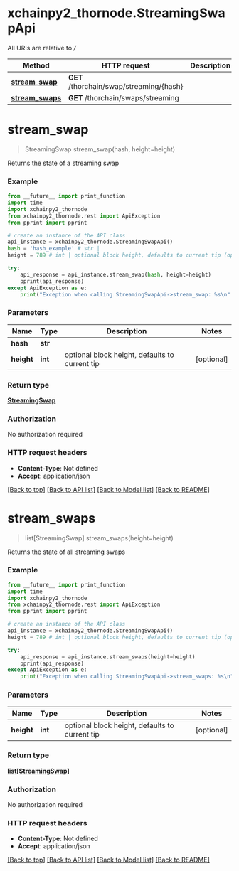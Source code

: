 # xchainpy2_thornode.StreamingSwapApi

All URIs are relative to */*

Method | HTTP request | Description
------------- | ------------- | -------------
[**stream_swap**](StreamingSwapApi.md#stream_swap) | **GET** /thorchain/swap/streaming/{hash} | 
[**stream_swaps**](StreamingSwapApi.md#stream_swaps) | **GET** /thorchain/swaps/streaming | 

# **stream_swap**
> StreamingSwap stream_swap(hash, height=height)



Returns the state of a streaming swap

### Example
```python
from __future__ import print_function
import time
import xchainpy2_thornode
from xchainpy2_thornode.rest import ApiException
from pprint import pprint

# create an instance of the API class
api_instance = xchainpy2_thornode.StreamingSwapApi()
hash = 'hash_example' # str | 
height = 789 # int | optional block height, defaults to current tip (optional)

try:
    api_response = api_instance.stream_swap(hash, height=height)
    pprint(api_response)
except ApiException as e:
    print("Exception when calling StreamingSwapApi->stream_swap: %s\n" % e)
```

### Parameters

Name | Type | Description  | Notes
------------- | ------------- | ------------- | -------------
 **hash** | **str**|  | 
 **height** | **int**| optional block height, defaults to current tip | [optional] 

### Return type

[**StreamingSwap**](StreamingSwap.md)

### Authorization

No authorization required

### HTTP request headers

 - **Content-Type**: Not defined
 - **Accept**: application/json

[[Back to top]](#) [[Back to API list]](../README.md#documentation-for-api-endpoints) [[Back to Model list]](../README.md#documentation-for-models) [[Back to README]](../README.md)

# **stream_swaps**
> list[StreamingSwap] stream_swaps(height=height)



Returns the state of all streaming swaps

### Example
```python
from __future__ import print_function
import time
import xchainpy2_thornode
from xchainpy2_thornode.rest import ApiException
from pprint import pprint

# create an instance of the API class
api_instance = xchainpy2_thornode.StreamingSwapApi()
height = 789 # int | optional block height, defaults to current tip (optional)

try:
    api_response = api_instance.stream_swaps(height=height)
    pprint(api_response)
except ApiException as e:
    print("Exception when calling StreamingSwapApi->stream_swaps: %s\n" % e)
```

### Parameters

Name | Type | Description  | Notes
------------- | ------------- | ------------- | -------------
 **height** | **int**| optional block height, defaults to current tip | [optional] 

### Return type

[**list[StreamingSwap]**](StreamingSwap.md)

### Authorization

No authorization required

### HTTP request headers

 - **Content-Type**: Not defined
 - **Accept**: application/json

[[Back to top]](#) [[Back to API list]](../README.md#documentation-for-api-endpoints) [[Back to Model list]](../README.md#documentation-for-models) [[Back to README]](../README.md)


